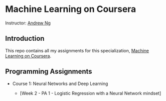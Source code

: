 # Machine Learning on Coursera

Instructor: [Andrew Ng](http://www.andrewng.org/)

## Introduction

This repo contains all my assignments for this specialization, [Machine Learning on Coursera](https://www.coursera.org/learn/machine-learning).

## Programming Assignments

- Course 1: Neural Networks and Deep Learning

  - [Week 2 - PA 1 - Logistic Regression with a Neural Network mindset]
